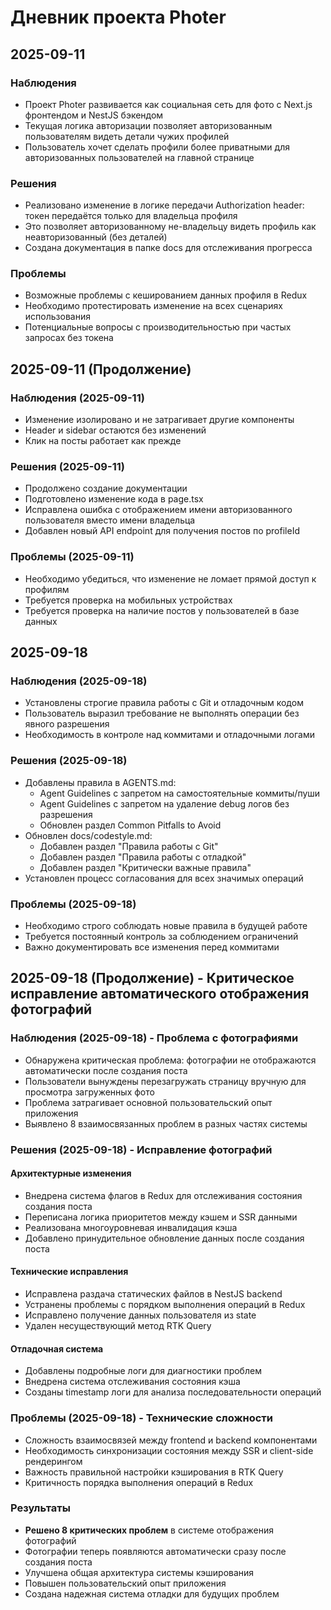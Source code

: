 # Дневник проекта Photer

## 2025-09-11

### Наблюдения

- Проект Photer развивается как социальная сеть для фото с Next.js фронтендом и NestJS бэкендом
- Текущая логика авторизации позволяет авторизованным пользователям видеть детали чужих профилей
- Пользователь хочет сделать профили более приватными для авторизованных пользователей на главной странице

### Решения

- Реализовано изменение в логике передачи Authorization header: токен передаётся только для владельца профиля
- Это позволяет авторизованному не-владельцу видеть профиль как неавторизованный (без деталей)
- Создана документация в папке docs для отслеживания прогресса

### Проблемы

- Возможные проблемы с кешированием данных профиля в Redux
- Необходимо протестировать изменение на всех сценариях использования
- Потенциальные вопросы с производительностью при частых запросах без токена

## 2025-09-11 (Продолжение)

### Наблюдения (2025-09-11)

- Изменение изолировано и не затрагивает другие компоненты
- Header и sidebar остаются без изменений
- Клик на посты работает как прежде

### Решения (2025-09-11)

- Продолжено создание документации
- Подготовлено изменение кода в page.tsx
- Исправлена ошибка с отображением имени авторизованного пользователя вместо имени владельца
- Добавлен новый API endpoint для получения постов по profileId

### Проблемы (2025-09-11)

- Необходимо убедиться, что изменение не ломает прямой доступ к профилям
- Требуется проверка на мобильных устройствах
- Требуется проверка на наличие постов у пользователей в базе данных

## 2025-09-18

### Наблюдения (2025-09-18)

- Установлены строгие правила работы с Git и отладочным кодом
- Пользователь выразил требование не выполнять операции без явного разрешения
- Необходимость в контроле над коммитами и отладочными логами

### Решения (2025-09-18)

- Добавлены правила в AGENTS.md:
  - Agent Guidelines с запретом на самостоятельные коммиты/пуши
  - Agent Guidelines с запретом на удаление debug логов без разрешения
  - Обновлен раздел Common Pitfalls to Avoid
- Обновлен docs/codestyle.md:
  - Добавлен раздел "Правила работы с Git"
  - Добавлен раздел "Правила работы с отладкой"
  - Добавлен раздел "Критически важные правила"
- Установлен процесс согласования для всех значимых операций

### Проблемы (2025-09-18)

- Необходимо строго соблюдать новые правила в будущей работе
- Требуется постоянный контроль за соблюдением ограничений
- Важно документировать все изменения перед коммитами

## 2025-09-18 (Продолжение) - Критическое исправление автоматического отображения фотографий

### Наблюдения (2025-09-18) - Проблема с фотографиями

- Обнаружена критическая проблема: фотографии не отображаются автоматически после создания поста
- Пользователи вынуждены перезагружать страницу вручную для просмотра загруженных фото
- Проблема затрагивает основной пользовательский опыт приложения
- Выявлено 8 взаимосвязанных проблем в разных частях системы

### Решения (2025-09-18) - Исправление фотографий

#### Архитектурные изменения

- Внедрена система флагов в Redux для отслеживания состояния создания поста
- Переписана логика приоритетов между кэшем и SSR данными
- Реализована многоуровневая инвалидация кэша
- Добавлено принудительное обновление данных после создания поста

#### Технические исправления

- Исправлена раздача статических файлов в NestJS backend
- Устранены проблемы с порядком выполнения операций в Redux
- Исправлено получение данных пользователя из state
- Удален несуществующий метод RTK Query

#### Отладочная система

- Добавлены подробные логи для диагностики проблем
- Внедрена система отслеживания состояния кэша
- Созданы timestamp логи для анализа последовательности операций

### Проблемы (2025-09-18) - Технические сложности

- Сложность взаимосвязей между frontend и backend компонентами
- Необходимость синхронизации состояния между SSR и client-side рендерингом
- Важность правильной настройки кэширования в RTK Query
- Критичность порядка выполнения операций в Redux

### Результаты

- **Решено 8 критических проблем** в системе отображения фотографий
- Фотографии теперь появляются автоматически сразу после создания поста
- Улучшена общая архитектура системы кэширования
- Повышен пользовательский опыт приложения
- Создана надежная система отладки для будущих проблем

